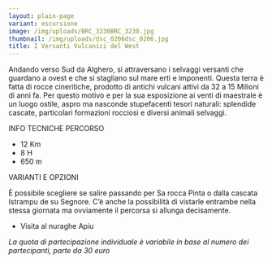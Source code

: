 ```yaml
---
layout: plain-page
variant: escursione
image: /img/uploads/BRC_3230BRC_3230.jpg
thumbnail: /img/uploads/dsc_0206dsc_0206.jpg
title: I Versanti Vulcanici del West
---
```

Andando verso Sud da Alghero, si attraversano i selvaggi versanti che guardano a ovest e che si stagliano sul mare erti e imponenti. Questa terra è fatta di rocce cineritiche, prodotto di antichi vulcani attivi da 32 a 15 Milioni di anni fa. Per questo motivo e per la sua esposizione ai venti di maestrale è un luogo ostile, aspro ma nasconde stupefacenti tesori naturali: splendide cascate, particolari formazioni rocciosi e diversi animali selvaggi.

INFO TECNICHE PERCORSO

* 12 Km
* 8 H
* 650 m

VARIANTI E OPZIONI

È possibile scegliere se salire passando per Sa rocca Pinta o dalla cascata Istrampu de su Segnore. C’è anche la possibilità di vistarle entrambe nella stessa giornata ma ovviamente il percorsa si allunga decisamente.

* Visita al nuraghe Apiu

*La quota di partecipazione individuale è variabile in base al numero dei partecipanti, parte da 30 euro*